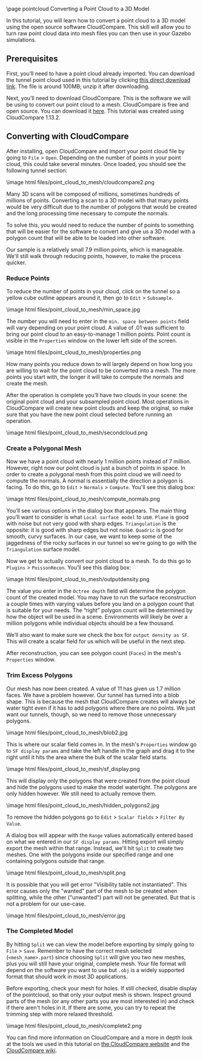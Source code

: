 \page pointcloud Converting a Point Cloud to a 3D Model

In this tutorial, you will learn how to convert a point cloud to a 3D model using the open source software CloudCompare.
This skill will allow you to turn raw point cloud data into mesh files you can then use in your Gazebo simulations.

## Prerequisites

First, you’ll need to have a point cloud already imported.
You can download the tunnel point cloud used in this tutorial by clicking [this direct download link](https://ignition-tutorials.s3-us-west-1.amazonaws.com/ign-gazebo/point_cloud_to_mesh/TutorialExample.zip).
The file is around 100MB; unzip it after downloading.

Next, you’ll need to download CloudCompare.
This is the software we will be using to convert our point cloud to a mesh.
CloudCompare is free and open source.
You can download it [here](http://www.danielgm.net/cc/release/).
This tutorial was created using CloudCompare 1.13.2.

## Converting with CloudCompare

After installing, open CloudCompare and import your point cloud file by going to `File` > `Open`.
Depending on the number of points in your point cloud, this could take several minutes.
Once loaded, you should see the following tunnel section:

\image html files/point_cloud_to_mesh/cloudcompare2.png

Many 3D scans will be composed of millions, sometimes hundreds of millions of points.
Converting a scan to a 3D model with that many points would be very difficult due to the number of polygons that would be created and the long processing time necessary to compute the normals.

To solve this, you would need to reduce the number of points to something that will be easier for the software to convert and give us a 3D model with a polygon count that will be able to be loaded into other software.

Our sample is a relatively small 7.9 million points, which is manageable.
We'll still walk through reducing points, however, to make the process quicker.

### Reduce Points

To reduce the number of points in your cloud, click on the tunnel so a yellow cube outline appears around it, then go to `Edit` > `Subsample`.

\image html files/point_cloud_to_mesh/min_space.jpg

The number you will need to enter in the `min. space between points` field will vary depending on your point cloud.
A value of .01 was sufficient to bring our point cloud to an easy-to-manage 1 million points.
Point count is visible in the `Properties` window on the lower left side of the screen.

\image html files/point_cloud_to_mesh/properties.png

How many points you reduce down to will largely depend on how long you are willing to wait for the point cloud to be converted into a mesh.
The more points you start with, the longer it will take to compute the normals and create the mesh.

After the operation is complete you’ll have two clouds in your scene: the original point cloud and your subsampled point cloud.
Most operations in CloudCompare will create new point clouds and keep the original, so make sure that you have the new point cloud selected before running an operation.

\image html files/point_cloud_to_mesh/secondcloud.png

### Create a Polygonal Mesh

Now we have a point cloud with nearly 1 million points instead of 7 million.
However, right now our point cloud is just a bunch of points in space.
In order to create a polygonal mesh from this point cloud we will need to compute the normals.
A normal is essentially the direction a polygon is facing.
To do this, go to `Edit` > `Normals` > `Compute`.
You'll see this dialog box:

\image html files/point_cloud_to_mesh/compute_normals.png

You’ll see various options in the dialog box that appears.
The main thing you’ll want to consider is what `Local surface model` to use.
`Plane` is good with noise but not very good with sharp edges.
`Triangulation` is the opposite: it is good with sharp edges but not noise.
`Quadric` is good for smooth, curvy surfaces.
In our case, we want to keep some of the jaggedness of the rocky surfaces in our tunnel so we’re going to go with the `Triangulation` surface model.

Now we get to actually convert our point cloud to a mesh.
To do this go to `Plugins` > `PoissonRecon`.
You'll see this dialog box:

\image html files/point_cloud_to_mesh/outputdensity.png

The value you enter in the `Octree depth` field will determine the polygon count of the created model.
You may have to run the surface reconstruction a couple times with varying values before you land on a polygon count that is suitable for your needs.
The “right” polygon count will be determined by how the object will be used in a scene.
Environments will likely be over a million polygons while individual objects should be a few thousand.

We’ll also want to make sure we check the box for `output density as SF`.
This will create a scalar field for us which will be useful in the next step.

After reconstruction, you can see polygon count (`Faces`) in the mesh's `Properties` window.

### Trim Excess Polygons

Our mesh has now been created.
A value of 11 has given us 1.7 million faces.
We have a problem however.
Our tunnel has turned into a blob shape.
This is because the mesh that CloudCompare creates will always be water tight even if it has to add polygons where there are no points.
We just want our tunnels, though, so we need to remove those unnecessary polygons.

\image html files/point_cloud_to_mesh/blob2.jpg

This is where our scalar field comes in.
In the mesh's `Properties` window go to `SF display params` and take the left handle in the graph and drag it to the right until it hits the area where the bulk of the scalar field starts.

\image html files/point_cloud_to_mesh/sf_display.png

This will display only the polygons that were created from the point cloud and hide the polygons used to make the model watertight.
The polygons are only hidden however.
We still need to actually remove them.

\image html files/point_cloud_to_mesh/hidden_polygons2.jpg

To remove the hidden polygons go to `Edit` > `Scalar fields` > `Filter By Value`.

A dialog box will appear with the `Range` values automatically entered based on what we entered in our `SF display params`.
Hitting export will simply export the mesh within that range.
Instead, we'll hit `Split` to create two meshes.
One with the polygons inside our specified range and one containing polygons outside that range.

\image html files/point_cloud_to_mesh/split.png

It is possible that you will get error "Visibility table not instantiated". This error causes only the "wanted" part of the mesh to be created when splitting, while the other ("unwanted") part will not be generated. But that is not a problem for our use-case.

\image html files/point_cloud_to_mesh/error.jpg

### The Completed Model

By hitting `Split` we can view the model before exporting by simply going to `File` > `Save`.
Remember to have the correct mesh selected (`<mesh_name>.part`) since choosing `Split` will give you two new meshes, plus you will still have your original, complete mesh.
Your file format will depend on the software you want to use but `.obj` is a widely supported format that should work in most 3D applications.

Before exporting, check your mesh for holes. If still checked, disable display of the pointcloud, so that only your output mesh is shown. Inspect ground parts of the mesh (or any other parts you are most interested in) and check if there aren't holes in it. If there are some, you can try to repeat the trimming step with more relaxed threshold.

\image html files/point_cloud_to_mesh/complete2.png

You can find more information on CloudCompare and a more in depth look at the tools we used in this tutorial on [the CloudCompare website](https://www.cloudcompare.org/) and the [CloudCompare wiki](https://www.cloudcompare.org/doc/wiki/index.php?title=Main_Page).

